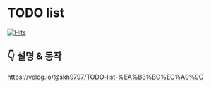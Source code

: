 # TODO list

[![Hits](https://hits.seeyoufarm.com/api/count/incr/badge.svg?url=https%3A%2F%2Fgithub.com%2Fseokahi%2FTodoList_server&count_bg=%2379C83D&title_bg=%23555555&icon=probot.svg&icon_color=%23E7E7E7&title=hits&edge_flat=true)](https://hits.seeyoufarm.com)

## 👇  설명 & 동작
https://velog.io/@skh9797/TODO-list-%EA%B3%BC%EC%A0%9C

